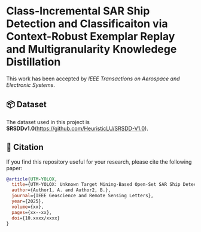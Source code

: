 # Class-Incremental SAR Ship Detection and Classificaiton via Context-Robust Exemplar Replay and Multigranularity Knowledege Distillation

This work has been accepted by *IEEE Transactions on Aerospace and Electronic Systems*.

## 📦 Dataset
The dataset used in this project is **SRSDDv1.0**(https://github.com/HeuristicLU/SRSDD-V1.0).  


## 📄 Citation
If you find this repository useful for your research, please cite the following paper:

```bibtex
@article{UTM-YOLOX,
  title={UTM-YOLOX: Unknown Target Mining-Based Open-Set SAR Ship Detection and Classification},
  author={Author1, A. and Author2, B.},
  journal={IEEE Geoscience and Remote Sensing Letters},
  year={2025},
  volume={xx},
  pages={xx--xx},
  doi={10.xxxx/xxxx}
}
